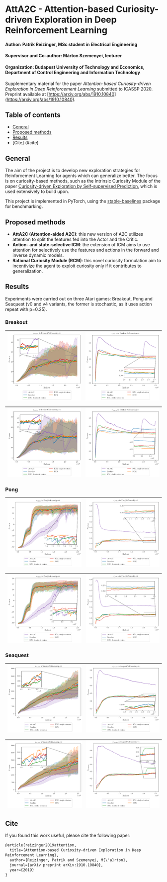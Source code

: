 # AttA2C - Attention-based Curiosity-driven Exploration in Deep Reinforcement Learning
#### Author: Patrik Reizinger, MSc student in Electrical Engineering
#### Supervisor and Co-author: Márton Szemenyei, lecturer
#### Organization: Budapest University of Technology and Economics, Department of Control Engineering and Information Technology

Supplementary material for the paper _Attention-based Curiosity-driven Exploration in Deep Reinforcement Learning_ submitted to ICASSP 2020. Preprint available at [https://arxiv.org/abs/1910.10840](https://arxiv.org/abs/1910.10840).

## Table of contents
* [General](#general)
* [Proposed methods](#proposed-methods)
* [Results](#results)
* [Cite] (#cite)

## General
The aim of the project is to develop new exploration strategies for Reinforcement Learning for agents which can generalize better. The focus is on curiosity-based methods, such as the Intrinsic Curiosity Module of the paper [Curiosity-driven Exploration by Self-supervised Prediction](https://arxiv.org/abs/1705.05363), which is used extensively to build upon.

This project is implemented in PyTorch, using the [stable-baselines](https://stable-baselines.readthedocs.io/en/master/index.html) package for benchmarking.

## Proposed methods

- __AttA2C (Attention-aided A2C)__: this new version of A2C utilizes attention to split the features fed into the Actor and the Critic.
- __Action- and state-selective ICM__: the extension of ICM aims to use attention for selectively use the features and actions in the forward and inverse dynamic models.
- __Rational Curiosity Module (RCM)__: this novel curiosity formulation aim to incentivize the agent to exploit curiosity only if it contributes to generalization.


## Results
Experiments were carried out on three Atari games: Breakout, Pong and Seaquest (v0 and v4 variants, the former is stochastic, as it uses action repeat with p=0.25).

### Breakout

|![](figures/BreakoutNoFrameskip-v0/mean_reward_BreakoutNoFrameskip-v0.png)|![](figures/BreakoutNoFrameskip-v0/feat_std_BreakoutNoFrameskip-v0.png)|
| - | - |

|![](figures/BreakoutNoFrameskip-v4/mean_reward_BreakoutNoFrameskip-v4.png)|![](figures/BreakoutNoFrameskip-v4/feat_std_BreakoutNoFrameskip-v4.png)|
| - | - |


### Pong

|![](figures/PongNoFrameskip-v0/mean_reward_PongNoFrameskip-v0.png)|![](figures/PongNoFrameskip-v0/feat_std_PongNoFrameskip-v0.png)|
| - | - |

|![](figures/PongNoFrameskip-v4/mean_reward_PongNoFrameskip-v4.png)|![](figures/PongNoFrameskip-v4/feat_std_PongNoFrameskip-v4.png)|
| - | - |


### Seaquest

|![](figures/SeaquestNoFrameskip-v0/mean_reward_SeaquestNoFrameskip-v0.png)|![](figures/SeaquestNoFrameskip-v0/feat_std_SeaquestNoFrameskip-v0.png)|
| - | - |

|![](figures/SeaquestNoFrameskip-v4/mean_reward_SeaquestNoFrameskip-v4.png)|![](figures/SeaquestNoFrameskip-v4/feat_std_SeaquestNoFrameskip-v4.png)|
| - | - |

## Cite
If you found this work useful, please cite the following paper:
```
@article{reizinger2019attention,
  title={Attention-based Curiosity-driven Exploration in Deep Reinforcement Learning},
  author={Reizinger, Patrik and Szemenyei, M{\'a}rton},
  journal={arXiv preprint arXiv:1910.10840},
  year={2019}
}
```
